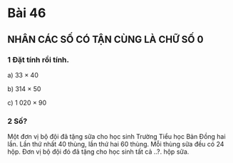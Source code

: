# Bài 46

## NHÂN CÁC SỐ CÓ TẬN CÙNG LÀ CHỮ SỐ 0

### 1 Đặt tính rồi tính.

a) 33 × 40

b) 314 × 50

c) 1 020 × 90

### 2 Số?

Một đơn vị bộ đội đã tặng sữa cho học sinh Trường Tiểu học Bản Đồng hai lần. Lần thứ nhất 40 thùng, lần thứ hai 60 thùng. Mỗi thùng sữa đều có 24 hộp. Đơn vị bộ đội đó đã tặng cho học sinh tất cả ..?. hộp sữa.
